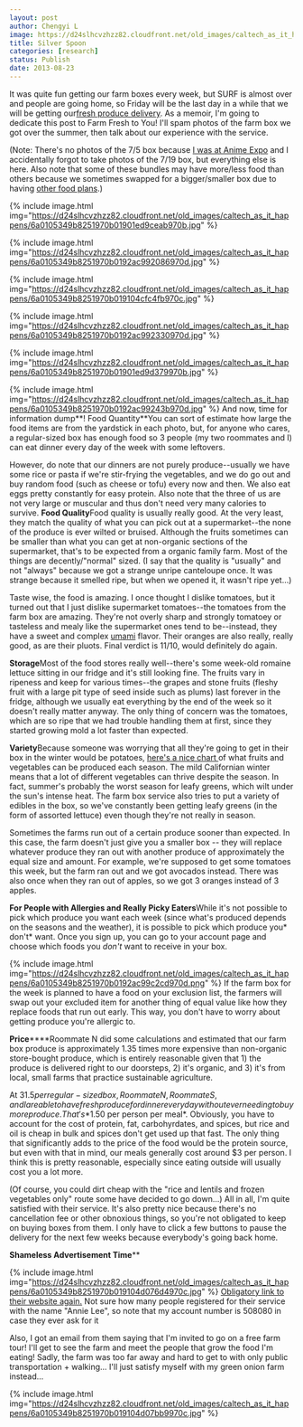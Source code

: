 ```yaml
---
layout: post
author: Chengyi L
image: https://d24slhcvzhzz82.cloudfront.net/old_images/caltech_as_it_happens/6a0105349b8251970b01901ed9ccc2970b.jpg
title: Silver Spoon
categories: [research]
status: Publish
date: 2013-08-23
---
```



It was quite fun getting our farm boxes every week, but SURF is almost over and people are going home, so Friday will be the last day in a while that we will be getting our<a href="https://www.farmfreshtoyou.com/index.php" target="_self">fresh produce delivery</a>. As a memoir, I'm going to dedicate this post to Farm Fresh to You! I'll spam photos of the farm box we got over the summer, then talk about our experience with the service.

(Note: There's no photos of the 7/5 box because <a href="https://caltech.typepad.com/caltech_as_it_happens/2013/07/in-which-the-food-blog-turns-into-an-anime-blog-part-1.html" target="_self">I was at Anime Expo</a> and I accidentally forgot to take photos of the 7/19 box, but everything else is here. Also note that some of these bundles may have more/less food than others because we sometimes swapped for a bigger/smaller box due to having <a href="https://caltech.typepad.com/caltech_as_it_happens/2013/08/house-dinner.html" target="_self">other food plans</a>.)


{% include image.html img="https://d24slhcvzhzz82.cloudfront.net/old_images/caltech_as_it_happens/6a0105349b8251970b01901ed9ceab970b.jpg" %}

{% include image.html img="https://d24slhcvzhzz82.cloudfront.net/old_images/caltech_as_it_happens/6a0105349b8251970b0192ac992086970d.jpg" %}

{% include image.html img="https://d24slhcvzhzz82.cloudfront.net/old_images/caltech_as_it_happens/6a0105349b8251970b019104cfc4fb970c.jpg" %}


{% include image.html img="https://d24slhcvzhzz82.cloudfront.net/old_images/caltech_as_it_happens/6a0105349b8251970b0192ac992330970d.jpg" %}


{% include image.html img="https://d24slhcvzhzz82.cloudfront.net/old_images/caltech_as_it_happens/6a0105349b8251970b01901ed9d379970b.jpg" %}

{% include image.html img="https://d24slhcvzhzz82.cloudfront.net/old_images/caltech_as_it_happens/6a0105349b8251970b0192ac99243b970d.jpg" %}
And now, time for information dump**! Food Quantity**You can sort of estimate how large the food items are from the yardstick in each photo, but, for anyone who cares, a regular-sized box has enough food so 3 people (my two roommates and I) can eat dinner every day of the week with some leftovers.

 However, do note that our dinners are not purely produce--usually we have some rice or pasta if we're stir-frying the vegetables, and we do go out and buy random food (such as cheese or tofu) every now and then. We also eat eggs pretty constantly for easy protein. Also note that the three of us are not very large or muscular and thus don't need very many calories to survive. **Food Quality**Food quality is usually really good. At the very least, they match the quality of what you can pick out at a supermarket--the none of the produce is ever wilted or bruised. Although the fruits sometimes can be smaller than what you can get at 
non-organic sections of the supermarket, that's to be expected from a 
organic family farm. Most of the things are decently/"normal" sized. (I say that the quality is "usually" and not "always" because we got a strange 
unripe canteloupe once. It was strange because it smelled ripe, but when
 we opened it, it wasn't ripe yet...)

Taste wise, the food is amazing. I once thought I dislike tomatoes, but it turned out that I just dislike supermarket tomatoes--the tomatoes from the farm box are amazing. They're not overly sharp and strongly tomatoey or tasteless and mealy like the supermarket ones tend to be--instead, they have a sweet and complex <a href="https://en.wikipedia.org/wiki/Umami" target="_self">umami</a> flavor. Their oranges are also really, really good, as are their pluots. Final verdict is 11/10, would definitely do again. 

**Storage**Most of the food stores really well--there's some week-old romaine lettuce sitting in our fridge and it's still looking fine. The fruits vary in ripeness and keep for various times--the grapes and stone fruits (fleshy fruit with a large pit type of seed inside such as plums) last forever in the fridge, although we usually eat everything by the end of the week so it doesn't really matter anyway. The only thing of concern was the tomatoes, which are so ripe that we had trouble handling them at first, since they started growing mold a lot faster than expected. 

**Variety**Because someone was worrying that all they're going to get in their box in the winter would be potatoes, <a href="https://www.farmfreshtoyou.com/index2.php?cmd=ourproduceseasons" target="_self">here's a nice chart </a>of what fruits and vegetables can be produced each season. The mild Californian winter means that a lot of different vegetables can thrive despite the season. In fact, summer's probably the worst season for leafy greens, which wilt under the sun's intense heat. The farm box service also tries to put a variety of edibles in the box, so we've constantly been getting leafy greens (in the form of assorted lettuce) even though they're not really in season. 

Sometimes the farms run out of a certain produce sooner than expected. In this case, the farm doesn't just give you a smaller box -- they will replace whatever produce they ran out with another produce of approximately the equal size and amount. For example, we're supposed to get some tomatoes this week, but the farm ran out and we got avocados instead. There was also once when they ran out of apples, so we got 3 oranges instead of 3 apples. 

**For People with Allergies and Really Picky Eaters**While it's not possible to pick which produce you want each week (since what's produced depends on the seasons and the weather), it is possible to pick which produce you* don't* want. Once you sign up, you can go to your account page and choose which foods you *don't* want to receive in your box. 


{% include image.html img="https://d24slhcvzhzz82.cloudfront.net/old_images/caltech_as_it_happens/6a0105349b8251970b0192ac99c2cd970d.png" %}
If the farm box for the week is planned to have a food on your exclusion list, the farmers will swap out your excluded item for another thing of equal value like how they replace foods that run out early. This way, you don't have to worry about getting produce you're allergic to.

**Price******Roommate N did some calculations and estimated that our farm box produce is approximately 1.35 times more expensive than non-organic store-bought produce, which is entirely reasonable given that 1) the produce is delivered right to our doorsteps, 2) it's organic, and 3) it's from local, small farms that practice sustainable agriculture. 

At $31.5 per regular-sized box, Roommate N, Roommate S, and I are able to have fresh produce for dinner every day without ever needing to buy more produce. That's *$1.50 per person per meal*. Obviously, you have to account for the cost of protein, fat, carbohyrdates, and spices, but rice and oil is cheap in bulk and spices don't get used up that fast. The only thing that significantly adds to the price of the food would be the protein source, but even with that in mind, our meals generally cost around $3 per person. I think this is pretty reasonable, especially since eating outside will usually cost you a lot more.

(Of course, you could dirt cheap with the "rice and lentils and frozen vegetables only" route some have decided to go down...) All in all, I'm quite satisfied with their service. It's also pretty 
nice because there's no cancellation fee or other obnoxious things, so 
you're not obligated to keep on buying boxes from them. I only have to click a few buttons to pause the delivery for the next few weeks because everybody's going back home. 

**Shameless Advertisement Time****


{% include image.html img="https://d24slhcvzhzz82.cloudfront.net/old_images/caltech_as_it_happens/6a0105349b8251970b019104d076d4970c.jpg" %}
<a href="https://www.farmfreshtoyou.com/index.php" target="_self">Obligatory link to their website again.</a> Not sure how many people registered for their service with the name "Annie Lee", so note that my account number is 508080 in case they ever ask for it

Also, I got an email from them saying that I'm invited to go on a free farm tour! I'll get to see the farm and meet the people that grow the food I'm eating! Sadly, the farm was too far away and hard to get to with only public transportation + walking... I'll just satisfy myself with my green onion farm instead...


{% include image.html img="https://d24slhcvzhzz82.cloudfront.net/old_images/caltech_as_it_happens/6a0105349b8251970b019104d07bb9970c.jpg" %}

